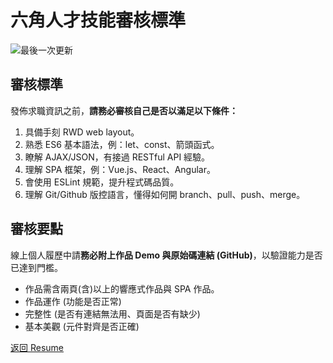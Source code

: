 # 六角人才技能審核標準
![](https://img.shields.io/github/last-commit/hexschool/test-profile.svg "最後一次更新")

## 審核標準

發佈求職資訊之前，**請務必審核自己是否以滿足以下條件：**
1. 具備手刻 RWD web layout。
2. 熟悉 ES6 基本語法，例：let、const、箭頭函式。
3. 瞭解 AJAX/JSON，有接過 RESTful API 經驗。
4. 理解 SPA 框架，例：Vue.js、React、Angular。
5. 會使用 ESLint 規範，提升程式碼品質。
6. 理解 Git/Github 版控語言，懂得如何開 branch、pull、push、merge。

## 審核要點

線上個人履歷中請**務必附上作品 Demo 與原始碼連結 (GitHub)**，以驗證能力是否已達到門檻。
 - 作品需含兩頁(含)以上的響應式作品與 SPA 作品。
 - 作品運作 (功能是否正常)
 - 完整性 (是否有連結無法用、頁面是否有缺少)
 - 基本美觀 (元件對齊是否正確)

[返回 Resume](https://github.com/hexschool/Resume)
